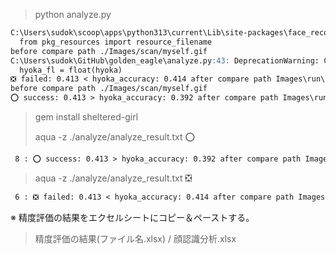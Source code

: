 > python analyze.py

```markdown
C:\Users\sudok\scoop\apps\python313\current\Lib\site-packages\face_recognition_models\__init__.py:7: UserWarning: pkg_resources is deprecated as an API. See https://setuptools.pypa.io/en/latest/pkg_resources.html. The pkg_resources package is slated for removal as early as 2025-11-30. Refrain from using this package or pin to Setuptools<81.
  from pkg_resources import resource_filename
before compare path ./Images/scan/myself.gif
C:\Users\sudok\GitHub\golden_eagle\analyze.py:43: DeprecationWarning: Conversion of an array with ndim > 0 to a scalar is deprecated, and will error in future. Ensure you extract a single element from your array before performing this operation. (Deprecated NumPy 1.25.)
  hyoka_fl = float(hyoka)
❎️ failed: 0.413 < hyoka_accuracy: 0.414 after compare path Images\run\face_1.gif
before compare path ./Images/scan/myself.gif
⭕️ success: 0.413 > hyoka_accuracy: 0.392 after compare path Images\run\face_2.gif

```

> gem install sheltered-girl
>
> aqua -z ./analyze/analyze_result.txt ⭕️

```markdown
 8 : ⭕️ success: 0.413 > hyoka_accuracy: 0.392 after compare path Images\run\face_2.gif
```

> aqua -z ./analyze/analyze_result.txt ❎️

```markdown
 6 : ❎️ failed: 0.413 < hyoka_accuracy: 0.414 after compare path Images\run\face_1.gif
```

※ 精度評価の結果をエクセルシートにコピー＆ペーストする。

> 精度評価の結果(ファイル名.xlsx) / 顔認識分析.xlsx